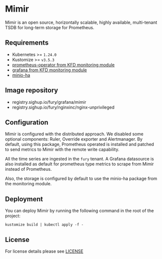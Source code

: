 # Mimir

<!-- <KFD-DOCS> -->

Mimir is an open source, horizontally scalable, highly available, multi-tenant TSDB for long-term storage for Prometheus.

## Requirements

- Kubernetes >= `1.24.0`
- Kustomize >= `v3.5.3`
- [prometheus-operator from KFD monitoring module][prometheus-operator]
- [grafana from KFD monitoring module][grafana]
- [minio-ha](../minio-ha)

## Image repository

- registry.sighup.io/fury/grafana/mimir
- registry.sighup.io/fury/nginxinc/nginx-unprivileged

## Configuration

Mimir is configured with the distributed approach. We disabled some optional components: Ruler, Override exporter and Alertmanager.
By default, using this package, Prometheus operated is installed and patched to send metrics to Mimir with the remote write capability.

All the time series are ingested in the `fury` tenant. A Grafana datasource is also installed as default for prometheus type metrics to scrape from Mimir instead of Prometheus.

Also, the storage is configured by default to use the minio-ha package from the monitoring module.

## Deployment

You can deploy Mimir by running the following command in the root of
the project:

```shell
kustomize build | kubectl apply -f -
```

<!-- Links -->

[prometheus-operator]: https://github.com/sighup-io/fury-kubernetes-monitoring/blob/master/katalog/prometheus-operator
[grafana]: https://github.com/sighup-io/fury-kubernetes-monitoring/blob/master/katalog/grafana


<!-- </KFD-DOCS> -->

## License

For license details please see [LICENSE](../../LICENSE)
